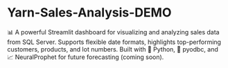 # Yarn-Sales-Analysis-DEMO
📊 A powerful Streamlit dashboard for visualizing and analyzing sales data from SQL Server.   Supports flexible date formats, highlights top-performing customers, products, and lot numbers.   Built with 🐍 Python, 💽 pyodbc, and 📈 NeuralProphet for future forecasting (coming soon).
